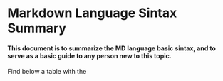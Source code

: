 # Markdown Language Sintax Summary

#### This document is to summarize the MD language basic sintax, and to serve as a basic guide to any person new to this topic.
Find below a table with the 
